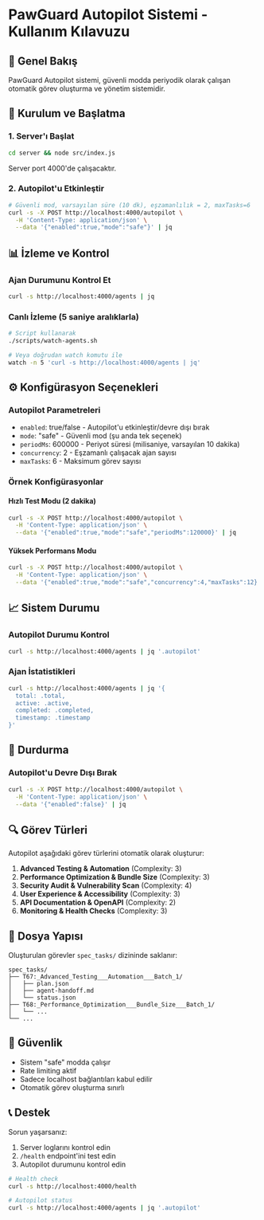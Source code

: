 # PawGuard Autopilot Sistemi - Kullanım Kılavuzu

## 🤖 Genel Bakış

PawGuard Autopilot sistemi, güvenli modda periyodik olarak çalışan otomatik görev oluşturma ve yönetim sistemidir.

## 🚀 Kurulum ve Başlatma

### 1. Server'ı Başlat
```bash
cd server && node src/index.js
```
Server port 4000'de çalışacaktır.

### 2. Autopilot'u Etkinleştir
```bash
# Güvenli mod, varsayılan süre (10 dk), eşzamanlılık = 2, maxTasks=6
curl -s -X POST http://localhost:4000/autopilot \
  -H 'Content-Type: application/json' \
  --data '{"enabled":true,"mode":"safe"}' | jq
```

## 📊 İzleme ve Kontrol

### Ajan Durumunu Kontrol Et
```bash
curl -s http://localhost:4000/agents | jq
```

### Canlı İzleme (5 saniye aralıklarla)
```bash
# Script kullanarak
./scripts/watch-agents.sh

# Veya doğrudan watch komutu ile
watch -n 5 'curl -s http://localhost:4000/agents | jq'
```

## ⚙️ Konfigürasyon Seçenekleri

### Autopilot Parametreleri
- `enabled`: true/false - Autopilot'u etkinleştir/devre dışı bırak
- `mode`: "safe" - Güvenli mod (şu anda tek seçenek)
- `periodMs`: 600000 - Periyot süresi (milisaniye, varsayılan 10 dakika)
- `concurrency`: 2 - Eşzamanlı çalışacak ajan sayısı
- `maxTasks`: 6 - Maksimum görev sayısı

### Örnek Konfigürasyonlar

#### Hızlı Test Modu (2 dakika)
```bash
curl -s -X POST http://localhost:4000/autopilot \
  -H 'Content-Type: application/json' \
  --data '{"enabled":true,"mode":"safe","periodMs":120000}' | jq
```

#### Yüksek Performans Modu
```bash
curl -s -X POST http://localhost:4000/autopilot \
  -H 'Content-Type: application/json' \
  --data '{"enabled":true,"mode":"safe","concurrency":4,"maxTasks":12}' | jq
```

## 📈 Sistem Durumu

### Autopilot Durumu Kontrol
```bash
curl -s http://localhost:4000/agents | jq '.autopilot'
```

### Ajan İstatistikleri
```bash
curl -s http://localhost:4000/agents | jq '{
  total: .total,
  active: .active,
  completed: .completed,
  timestamp: .timestamp
}'
```

## 🛑 Durdurma

### Autopilot'u Devre Dışı Bırak
```bash
curl -s -X POST http://localhost:4000/autopilot \
  -H 'Content-Type: application/json' \
  --data '{"enabled":false}' | jq
```

## 🔍 Görev Türleri

Autopilot aşağıdaki görev türlerini otomatik olarak oluşturur:

1. **Advanced Testing & Automation** (Complexity: 3)
2. **Performance Optimization & Bundle Size** (Complexity: 3)
3. **Security Audit & Vulnerability Scan** (Complexity: 4)
4. **User Experience & Accessibility** (Complexity: 3)
5. **API Documentation & OpenAPI** (Complexity: 2)
6. **Monitoring & Health Checks** (Complexity: 3)

## 📁 Dosya Yapısı

Oluşturulan görevler `spec_tasks/` dizininde saklanır:
```
spec_tasks/
├── T67:_Advanced_Testing___Automation___Batch_1/
│   ├── plan.json
│   ├── agent-handoff.md
│   └── status.json
├── T68:_Performance_Optimization___Bundle_Size___Batch_1/
│   └── ...
└── ...
```

## 🚨 Güvenlik

- Sistem "safe" modda çalışır
- Rate limiting aktif
- Sadece localhost bağlantıları kabul edilir
- Otomatik görev oluşturma sınırlı

## 📞 Destek

Sorun yaşarsanız:
1. Server loglarını kontrol edin
2. `/health` endpoint'ini test edin
3. Autopilot durumunu kontrol edin

```bash
# Health check
curl -s http://localhost:4000/health

# Autopilot status
curl -s http://localhost:4000/agents | jq '.autopilot'
